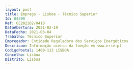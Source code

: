 ```yaml
--- 
layout: post
title: Emprego - Lisboa - Técnico Superior
Id: 84599
Ref: OE202102/0418
DataAbertura: 2021-02-19
DataFecho: 2021-03-04
Trabalho: Técnico Superior
Empregador: Entidade Reguladora dos Serviços Energéticos
Descricao: Informação acerca da função em www.erse.pt
CodigoPostal: 1400-113 LISBOA
Concelho: Lisboa
Distrito: Lisboa
--- 
```

